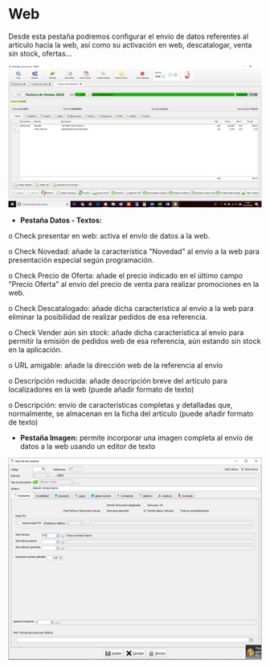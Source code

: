 # Web

Desde esta pestaña podremos configurar el envío de datos referentes al artículo hacia la web, así como su activación en web, descatalogar, venta sin stock, ofertas...

![](../../../../.gitbook/assets/image%20%28227%29.png)

* **Pestaña Datos - Textos:** 

o   Check presentar en web: activa el envío de datos a la web.

o   Check Novedad: añade la característica "Novedad" al envío a la web para presentación especial según programación.

o   Check Precio de Oferta: añade el precio indicado en el último campo "Precio Oferta" al envío del precio de venta para realizar promociones en la web.

o   Check Descatalogado: añade dicha característica al envío a la web para eliminar la posibilidad de realizar pedidos de esa referencia.

o   Check Vender aún sin stock: añade dicha característica al envío para permitir la emisión de pedidos web de esa referencia, aún estando sin stock en la aplicación.

o   URL amigable: añade la dirección web de la referencia al envío

o   Descripción reducida: añade descripción breve del artículo para localizadores en la web \(puede añadir formato de texto\)

o   Descripción: envío de características completas y detalladas que, normalmente, se almacenan en la ficha del artículo \(puede añadir formato de texto\)

* **Pestaña Imagen:** permite incorporar una imagen completa al envío de datos a la web usando un editor de texto

![](../../../../.gitbook/assets/image%20%286%29.png)



